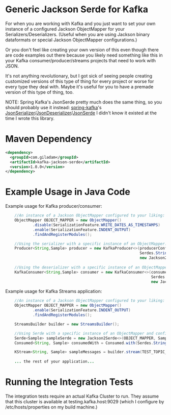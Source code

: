 Generic Jackson Serde for Kafka 
=========

For when you are working with Kafka and you just want to set your own instance of a configured
Jackson ObjectMapper for your Serializers/Deserializers.  (Useful when you are using Jackson binary
dataformats or special Jackson ObjectMapper configurations.)

Or you don't feel like creating your own version of this even though there are code examples out there
because you likely need something like this in your Kafka consumer/producer/streams projects that need
to work with JSON.

It's not anything revolutionary, but I got sick of seeing people creating customized versions of this type 
of thing for every project or worse for every type they deal with.  Maybe it's useful for you to have a 
premade version of this type of thing, too.

NOTE: Spring Kafka's JsonSerde pretty much does the same thing, so you should probably use it instead: [spring-kafka](http://projects.spring.io/spring-kafka/)'s [JsonSerializer](https://docs.spring.io/spring-kafka/api/org/springframework/kafka/support/serializer/JsonSerializer.html)/[JsonDeserializer](https://docs.spring.io/spring-kafka/api/org/springframework/kafka/support/serializer/JsonDeserializer.html)/[JsonSerde](https://docs.spring.io/spring-kafka/api/org/springframework/kafka/support/serializer/JsonSerde.html) I didn't know it existed at the time I wrote this library.

# Maven Dependency

```xml
<dependency>
  <groupId>com.giladam</groupId>
  <artifactId>kafka-jackson-serde</artifactId>
  <version>1.0.0</version>
</dependency>
```

# Example Usage in Java Code

Example usage for Kafka producer/consumer:

```java
    //An instance of a Jackson ObjectMapper configured to your liking: 
    ObjectMapper OBJECT_MAPPER = new ObjectMapper()
            .disable(SerializationFeature.WRITE_DATES_AS_TIMESTAMPS)
            .enable(SerializationFeature.INDENT_OUTPUT)
            .findAndRegisterModules();

    //Using the serializer with a specific instance of an ObjectMapper:
    Producer<String,Sample> producer = new KafkaProducer<>(producerConfig,
                                                           Serdes.String().serializer(),
                                                           new Jackson2Serializer<>(OBJECT_MAPPER));
                                                           
    //Using the deserializer with a specific instance of an ObjectMapper and configuring to deserialize a particular type:
    KafkaConsumer<String,Sample> consumer = new KafkaConsumer<>(consumerConfig, 
                                                                Serdes.String().deserializer(),
                                                                new Jackson2Deserializer<>(OBJECT_MAPPER, Sample.class));
```

Example usage for Kafka Streams application:

```java
    //An instance of a Jackson ObjectMapper configured to your liking:
    ObjectMapper OBJECT_MAPPER = new ObjectMapper()
            .enable(SerializationFeature.INDENT_OUTPUT)
            .findAndRegisterModules();

    StreamsBuilder builder = new StreamsBuilder();

    //Using Serde with a specific instance of an ObjectMapper and configuring to handle a particular type:
    Serde<Sample> sampleSerde = new Jackson2Serde<>(OBJECT_MAPPER, Sample.class);
    Consumed<String, Sample> consumedWith = Consumed.with(Serdes.String(), sampleSerde);

    KStream<String, Sample> sampleMessages = builder.stream(TEST_TOPIC_NAME, consumedWith);
    
    ... the rest of your application...
```

# Running the Integration Tests

The integration tests require an actual Kafka Cluster to run.  They assume that this cluster is available at testing.kafka.host:9029 (which I configure by /etc/hosts/properties on my build machine.)
